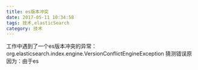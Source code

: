 ```yaml
---
title: es版本冲突
date: 2017-05-11 10:34:58
tags: 技术,elasticSearch
category: 技术
---
```

工作中遇到了一个es版本冲突的异常：org.elasticsearch.index.engine.VersionConflictEngineException
猜测错误原因为：由于es

